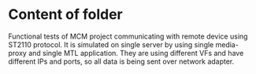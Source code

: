 # Content of folder

Functional tests of MCM project communicating with remote device using ST2110 protocol.
It is simulated on single server by using single media-proxy and single MTL application.
They are using different VFs and have different IPs and ports, so all data is being sent over network adapter.
